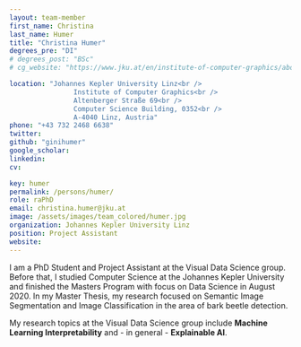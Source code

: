 ```yaml
---
layout: team-member
first_name: Christina
last_name: Humer
title: "Christina Humer"
degrees_pre: "DI"
# degrees_post: "BSc"
# cg_website: "https://www.jku.at/en/institute-of-computer-graphics/about-us/vcc/christina-humer/" #remove to show person directly on data-vis page

location: "Johannes Kepler University Linz<br />
                Institute of Computer Graphics<br />
                Altenberger Straße 69<br />
                Computer Science Building, 0352<br />
                A-4040 Linz, Austria"
phone: "+43 732 2468 6638"
twitter:
github: "ginihumer"
google_scholar: 
linkedin: 
cv: 

key: humer
permalink: /persons/humer/
role: raPhD
email: christina.humer@jku.at
image: /assets/images/team_colored/humer.jpg
organization: Johannes Kepler University Linz
position: Project Assistant
website: 
---
```


<p>
I am a PhD Student and Project Assistant at the Visual Data Science group. 
Before that, I studied Computer Science at the Johannes Kepler University and finished the Masters Program with focus on Data Science in August 2020. 
In my Master Thesis, my research focused on Semantic Image Segmentation and Image Classification in the area of bark beetle detection.
</p>
<p>
My research topics at the Visual Data Science group include <b>Machine Learning Interpretability</b> and - in general - <b>Explainable AI</b>.
</p>